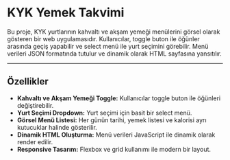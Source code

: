 # KYK Yemek Takvimi

Bu proje, KYK yurtlarının kahvaltı ve akşam yemeği menülerini görsel olarak gösteren bir web uygulamasıdır. Kullanıcılar, toggle buton ile öğünler arasında geçiş yapabilir ve select menü ile yurt seçimini görebilir. Menü verileri JSON formatında tutulur ve dinamik olarak HTML sayfasına yansıtılır.

---

## Özellikler

- **Kahvaltı ve Akşam Yemeği Toggle:** Kullanıcılar toggle buton ile öğünleri değiştirebilir.
- **Yurt Seçimi Dropdown:** Yurt seçimi için basit bir select menü.
- **Görsel Menü Listesi:** Her günün tarihi, yemek listesi ve kalorisi ayrı kutucuklar halinde gösterilir.
- **Dinamik HTML Oluşturma:** Menü verileri JavaScript ile dinamik olarak render edilir.
- **Responsive Tasarım:** Flexbox ve grid kullanımı ile modern bir layout.

